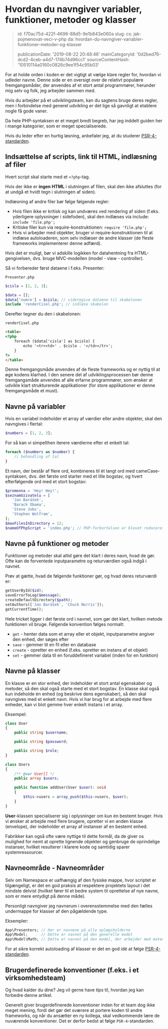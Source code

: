 Hvordan du navngiver variabler, funktioner, metoder og klasser
==============================================================

> id: f70ac75d-422f-4696-88d5-9e1b843e060a
> slug:
> 	cs: jak-pojmenovat-veci-v-php
> 	da: hvordan-du-navngiver-variabler-funktioner-metoder-og-klasser
> 
> publicationDate: '2019-08-22 20:48:46'
> mainCategoryId: '0d2bed76-dcd2-4ceb-a4d7-174b74d96cc1'
> sourceContentHash: '10510114a0160c0826c9ee1f54c95b03'

For at holde orden i koden er det vigtigt at vælge klare regler for, hvordan vi udleder navne. Denne side er en oversigt over de relativt populære fremgangsmåder, der anvendes af et stort antal programmører, herunder mig selv og folk, jeg arbejder sammen med.

Hvis du arbejder på et udviklingsteam, kan du sagtens bruge deres regler, men i forbindelse med generel udvikling er det lige så gavnligt at etablere nogle få gode vaner.

Da hele PHP-syntaksen er et meget bredt begreb, har jeg inddelt guiden her i mange kategorier, som er meget specialiserede.

Hvis du leder efter en hurtig løsning, anbefaler jeg, at du studerer <a href="https://www.php-fig.org/psr/psr-4/"> PSR-4-standarden</a>.

Indsættelse af scripts, link til HTML, indlæsning af filer
---------------------------------------------------

Hvert script skal starte med et `<?php`-tag.

Hvis der ikke er **ingen HTML** i slutningen af filen, skal den ikke afsluttes (for at undgå et hvidt tegn i slutningen af siden).

Indlæsning af andre filer bør følge følgende regler:

- Hvis filen ikke er kritisk og kan undværes ved rendering af siden (f.eks. yderligere oplysninger i sidefoden), skal den indlæses via include: `include 'file.php';`
- Kritiske filer kun via require-konstruktionen: `require 'file.php';`
- Hvis vi arbejder med objekter, bruger vi require-konstruktionen til at indlæse autoloaderen, som selv indlæser de andre klasser (de fleste frameworks implementerer denne adfærd).


Hvis det er muligt, bør vi adskille logikken for datahentning fra HTML-gengivelsen, dvs. bruge MVC-modellen (model - view - controller).

Så vi forbereder først dataene i f.eks. Presenter:

`Presenter.php`

```php
$cisla = [1, 2, 3];

$data = [];
$data['numre'] = $cisla; // videregive dataene til skabelonen
include 'renderCisel.php'; // indlæse skabelon
```

Derefter tegner du den i skabelonen:

`renderCisel.php`

```html
<table>
<?php
    foreach ($data['cisla'] as $cislo) {
        echo '<tr><td>' . $cislo . '</td></tr>';
    }
?>
</table>
```

Denne fremgangsmåde anvendes af de fleste frameworks og er nyttig til at øge kodens klarhed. I den senere del af udviklingsprocessen bør denne fremgangsmåde anvendes af alle erfarne programmører, som ønsker at udvikle klart strukturerede applikationer (for store applikationer er denne fremgangsmåde et must).

Navne på variabler
----------------

Hvis en variabel indeholder et array af værdier eller andre objekter, skal den navngives i flertal:

```php
$numbers = [1, 2, 3];
```

For så kan vi simpelthen iterere værdierne efter et enkelt tal:

```php
foreach ($numbers as $number) {
    // behandling af tal
}
```

Et navn, der består af flere ord, kombineres til ét langt ord med cameCase-syntaksen, dvs. det første ord starter med et lille bogstav, og hvert efterfølgende ord med et stort bogstav:

```php
$promenna = 'Hey! Hey!';
$seznamUzivatelu = [
   'Jan Barášek',
   'Barack Obama',
   'Steve Jobs',
   'Stephen Wolfram',
];
$maxFilesInDirectory = 12;
$nameOfPhpScript = 'index.php'; // PHP-forkortelsen er blevet reduceret i størrelse
```

Navne på funktioner og metoder
--------------------

Funktioner og metoder skal altid gøre det klart i deres navn, hvad de gør. Ofte kan de forventede inputparametre og returværdien også indgå i navnet.

Prøv at gætte, hvad de følgende funktioner gør, og hvad deres returværdi er:

```php
getUserById($id);
saveErrorToLog($message);
createDefaultDirectory($path);
setAuthors(['Jan Barášek', 'Chuck Norris']);
getCurrentTime();
```

Hele tricket ligger i det første ord i navnet, som gør det klart, hvilken metode funktionen vil bruge. Følgende konvention følges normalt:

- `get` - henter data som et array eller et objekt, inputparametre angiver den enhed, der søges efter
- `save` - gemmer til en fil eller en database
- `create` - opretter en enhed (f.eks. opretter en instans af et objekt)
- `set` - gemmer data til en foruddefineret variabel (inden for en funktion)

Navne på klasser
----------

En klasse er en stor enhed, der indeholder et stort antal egenskaber og metoder, så den skal også starte med et stort bogstav. En klasse skal også kun indeholde én enhed (og beskrive dens egenskaber), så den skal navngives med et enkelt navn. Hvis vi har brug for at arbejde med flere enheder, kan vi blot gemme hver enkelt instans i et array.

Eksempel:

```php
class User
{
    public string $username;

    public string $password;

    public string $role;
}

class Users
{
    /** @var User[] */
    public array $users;

    public function addUser(User $user): void
    {
        $this->users = array_push($this->users, $user);
    }
}
```

**User**-klassen specialiserer sig i oplysninger om kun én bestemt bruger. Hvis vi ønsker at arbejde med flere brugere, opretter vi en anden klasse (envelope), der indeholder et array af instanser af en bestemt enhed.

Fabrikker kan også ofte være nyttige til dette formål, da de giver os mulighed for nemt at oprette lignende objekter og genbruge de oprindelige instanser, hvilket resulterer i klarere kode og samtidig sparer systemressourcer.

Navneområde - Navneområder
---------------------------

Selv om Namespace er uafhængig af den fysiske mappe, hvor scriptet er tilgængeligt, er det en god praksis at respektere projektets layout i det mindste delvist (hvilket fører til et bedre system til oprettelse af nye navne, som er mere entydigt på denne måde).

Personligt navngiver jeg navnerum i overensstemmelse med den fælles undermappe for klasser af den pågældende type.

Eksempler:

```php
App\Presenters; // Her er navnene på alle oplægsholderne
App\Model;      // Dette er navnet på den generelle model
App\Model\Math; // Dette er navnet på den model, der arbejder med matematik
```

For at sikre korrekt autoloading af klasser er det en god idé at følge <a href="https://jakpsatphp.cz/PSR4/">PSR-4-standarden</a>.

Brugerdefinerede konventioner (f.eks. i et virksomhedsteam)
-----------------------------------------

Og hvad kalder du dine? Jeg vil gerne have tips til, hvordan jeg kan forbedre denne artikel.

Generelt giver brugerdefinerede konventioner inden for et team dog ikke meget mening, fordi det gør det sværere at portere koden til andre frameworks, og når du ansætter en ny kollega, skal vedkommende lære de nuværende konventioner. Det er derfor bedst at følge `PSR-4`-standarden.
